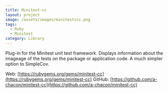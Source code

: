 ```yaml
---
title: Minitest-cc
layout: project
image: /assets/images/minitestscc.png
tags:
  - Ruby
  - Minitest
category: Library
---
```

Plug-in for the Minitest unit test framework. Displays information about the imageage of the tests on the package or application code. A much simpler option to SimpleCov.

Web: [https://rubygems.org/gems/minitest-cc](https://rubygems.org/gems/minitest-cc)
GitHub: [https://github.com/a-chacon/minitest-cc](https://github.com/a-chacon/minitest-cc)

